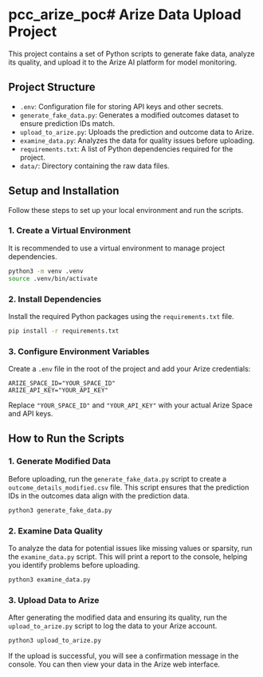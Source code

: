 # pcc_arize_poc# Arize Data Upload Project

This project contains a set of Python scripts to generate fake data, analyze its quality, and upload it to the Arize AI platform for model monitoring.

## Project Structure

- `.env`: Configuration file for storing API keys and other secrets.
- `generate_fake_data.py`: Generates a modified outcomes dataset to ensure prediction IDs match.
- `upload_to_arize.py`: Uploads the prediction and outcome data to Arize.
- `examine_data.py`: Analyzes the data for quality issues before uploading.
- `requirements.txt`: A list of Python dependencies required for the project.
- `data/`: Directory containing the raw data files.

## Setup and Installation

Follow these steps to set up your local environment and run the scripts.

### 1. Create a Virtual Environment

It is recommended to use a virtual environment to manage project dependencies.

```bash
python3 -m venv .venv
source .venv/bin/activate
```

### 2. Install Dependencies

Install the required Python packages using the `requirements.txt` file.

```bash
pip install -r requirements.txt
```

### 3. Configure Environment Variables

Create a `.env` file in the root of the project and add your Arize credentials:

```
ARIZE_SPACE_ID="YOUR_SPACE_ID"
ARIZE_API_KEY="YOUR_API_KEY"
```

Replace `"YOUR_SPACE_ID"` and `"YOUR_API_KEY"` with your actual Arize Space and API keys.

## How to Run the Scripts

### 1. Generate Modified Data

Before uploading, run the `generate_fake_data.py` script to create a `outcome_details_modified.csv` file. This script ensures that the prediction IDs in the outcomes data align with the prediction data.

```bash
python3 generate_fake_data.py
```

### 2. Examine Data Quality

To analyze the data for potential issues like missing values or sparsity, run the `examine_data.py` script. This will print a report to the console, helping you identify problems before uploading.

```bash
python3 examine_data.py
```

### 3. Upload Data to Arize

After generating the modified data and ensuring its quality, run the `upload_to_arize.py` script to log the data to your Arize account.

```bash
python3 upload_to_arize.py
```

If the upload is successful, you will see a confirmation message in the console. You can then view your data in the Arize web interface.
